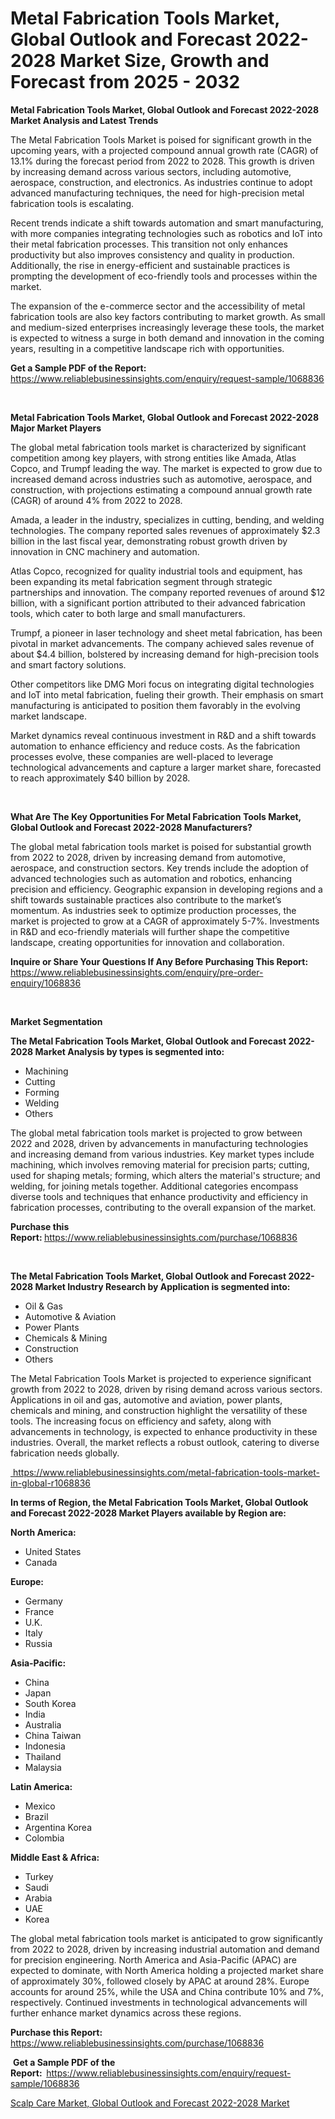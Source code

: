 <p><h1>Metal Fabrication Tools Market, Global Outlook and Forecast 2022-2028 Market Size, Growth and Forecast from 2025 - 2032</h1></p><p><strong>Metal Fabrication Tools Market, Global Outlook and Forecast 2022-2028 Market Analysis and Latest Trends</strong></p>
<p><p>The Metal Fabrication Tools Market is poised for significant growth in the upcoming years, with a projected compound annual growth rate (CAGR) of 13.1% during the forecast period from 2022 to 2028. This growth is driven by increasing demand across various sectors, including automotive, aerospace, construction, and electronics. As industries continue to adopt advanced manufacturing techniques, the need for high-precision metal fabrication tools is escalating.</p><p>Recent trends indicate a shift towards automation and smart manufacturing, with more companies integrating technologies such as robotics and IoT into their metal fabrication processes. This transition not only enhances productivity but also improves consistency and quality in production. Additionally, the rise in energy-efficient and sustainable practices is prompting the development of eco-friendly tools and processes within the market.</p><p>The expansion of the e-commerce sector and the accessibility of metal fabrication tools are also key factors contributing to market growth. As small and medium-sized enterprises increasingly leverage these tools, the market is expected to witness a surge in both demand and innovation in the coming years, resulting in a competitive landscape rich with opportunities.</p></p>
<p><strong>Get a Sample PDF of the Report:&nbsp;</strong> <a href="https://www.reliablebusinessinsights.com/enquiry/request-sample/1068836?utm_campaign=3025&utm_medium=2&utm_source=Github&utm_content=ia&utm_term=21032025&utm_id=metal-fabrication-tools-market-global-outlook-and-forecast-2022-2028">https://www.reliablebusinessinsights.com/enquiry/request-sample/1068836</a></p>
<p>&nbsp;</p>
<p><strong>Metal Fabrication Tools Market, Global Outlook and Forecast 2022-2028 Major Market Players</strong></p>
<p><p>The global metal fabrication tools market is characterized by significant competition among key players, with strong entities like Amada, Atlas Copco, and Trumpf leading the way. The market is expected to grow due to increased demand across industries such as automotive, aerospace, and construction, with projections estimating a compound annual growth rate (CAGR) of around 4% from 2022 to 2028.</p><p>Amada, a leader in the industry, specializes in cutting, bending, and welding technologies. The company reported sales revenues of approximately $2.3 billion in the last fiscal year, demonstrating robust growth driven by innovation in CNC machinery and automation.</p><p>Atlas Copco, recognized for quality industrial tools and equipment, has been expanding its metal fabrication segment through strategic partnerships and innovation. The company reported revenues of around $12 billion, with a significant portion attributed to their advanced fabrication tools, which cater to both large and small manufacturers.</p><p>Trumpf, a pioneer in laser technology and sheet metal fabrication, has been pivotal in market advancements. The company achieved sales revenue of about $4.4 billion, bolstered by increasing demand for high-precision tools and smart factory solutions.</p><p>Other competitors like DMG Mori focus on integrating digital technologies and IoT into metal fabrication, fueling their growth. Their emphasis on smart manufacturing is anticipated to position them favorably in the evolving market landscape.</p><p>Market dynamics reveal continuous investment in R&D and a shift towards automation to enhance efficiency and reduce costs. As the fabrication processes evolve, these companies are well-placed to leverage technological advancements and capture a larger market share, forecasted to reach approximately $40 billion by 2028.</p></p>
<p>&nbsp;</p>
<p><strong>What Are The Key Opportunities For Metal Fabrication Tools Market, Global Outlook and Forecast 2022-2028 Manufacturers?</strong></p>
<p><p>The global metal fabrication tools market is poised for substantial growth from 2022 to 2028, driven by increasing demand from automotive, aerospace, and construction sectors. Key trends include the adoption of advanced technologies such as automation and robotics, enhancing precision and efficiency. Geographic expansion in developing regions and a shift towards sustainable practices also contribute to the market’s momentum. As industries seek to optimize production processes, the market is projected to grow at a CAGR of approximately 5-7%. Investments in R&D and eco-friendly materials will further shape the competitive landscape, creating opportunities for innovation and collaboration.</p></p>
<p><strong>Inquire or Share Your Questions If Any Before Purchasing This Report:</strong> <a href="https://www.reliablebusinessinsights.com/enquiry/pre-order-enquiry/1068836?utm_campaign=3025&utm_medium=2&utm_source=Github&utm_content=ia&utm_term=21032025&utm_id=metal-fabrication-tools-market-global-outlook-and-forecast-2022-2028">https://www.reliablebusinessinsights.com/enquiry/pre-order-enquiry/1068836</a></p>
<p>&nbsp;</p>
<p><strong>Market Segmentation</strong></p>
<p><strong>The Metal Fabrication Tools Market, Global Outlook and Forecast 2022-2028 Market Analysis by types is segmented into:</strong></p>
<p><ul><li>Machining</li><li>Cutting</li><li>Forming</li><li>Welding</li><li>Others</li></ul></p>
<p><p>The global metal fabrication tools market is projected to grow between 2022 and 2028, driven by advancements in manufacturing technologies and increasing demand from various industries. Key market types include machining, which involves removing material for precision parts; cutting, used for shaping metals; forming, which alters the material's structure; and welding, for joining metals together. Additional categories encompass diverse tools and techniques that enhance productivity and efficiency in fabrication processes, contributing to the overall expansion of the market.</p></p>
<p><strong>Purchase this Report:&nbsp;</strong><a href="https://www.reliablebusinessinsights.com/purchase/1068836?utm_campaign=3025&utm_medium=2&utm_source=Github&utm_content=ia&utm_term=21032025&utm_id=metal-fabrication-tools-market-global-outlook-and-forecast-2022-2028">https://www.reliablebusinessinsights.com/purchase/1068836</a></p>
<p>&nbsp;</p>
<p><strong>The Metal Fabrication Tools Market, Global Outlook and Forecast 2022-2028 Market Industry Research by Application is segmented into:</strong></p>
<p><ul><li>Oil & Gas</li><li>Automotive & Aviation</li><li>Power Plants</li><li>Chemicals & Mining</li><li>Construction</li><li>Others</li></ul></p>
<p><p>The Metal Fabrication Tools Market is projected to experience significant growth from 2022 to 2028, driven by rising demand across various sectors. Applications in oil and gas, automotive and aviation, power plants, chemicals and mining, and construction highlight the versatility of these tools. The increasing focus on efficiency and safety, along with advancements in technology, is expected to enhance productivity in these industries. Overall, the market reflects a robust outlook, catering to diverse fabrication needs globally.</p></p>
<p><a href="https://www.reliablebusinessinsights.com/metal-fabrication-tools-market-in-global-r1068836?utm_campaign=3025&utm_medium=2&utm_source=Github&utm_content=ia&utm_term=21032025&utm_id=metal-fabrication-tools-market-global-outlook-and-forecast-2022-2028">&nbsp;https://www.reliablebusinessinsights.com/metal-fabrication-tools-market-in-global-r1068836</a></p>
<p><strong>In terms of Region, the Metal Fabrication Tools Market, Global Outlook and Forecast 2022-2028 Market Players available by Region are:</strong></p>
<p>
    <p> <strong> North America: </strong>
        <ul>
            <li>United States</li>
            <li>Canada</li>
        </ul>
        </p> 
    <p> <strong> Europe: </strong>
        <ul>
            <li>Germany</li>
            <li>France</li>
            <li>U.K.</li>
            <li>Italy</li>
            <li>Russia</li>
        </ul>
        </p> 
    <p> <strong> Asia-Pacific: </strong>
        <ul>
            <li>China</li>
            <li>Japan</li>
            <li>South Korea</li>
            <li>India</li>
            <li>Australia</li>
            <li>China Taiwan</li>
            <li>Indonesia</li>
            <li>Thailand</li>
            <li>Malaysia</li>
        </ul>
        </p> 
    <p> <strong> Latin America: </strong>
        <ul>
            <li>Mexico</li>
            <li>Brazil</li>
            <li>Argentina Korea</li>
            <li>Colombia</li>
        </ul>
        </p> 
    <p> <strong> Middle East & Africa: </strong>
        <ul>
            <li>Turkey</li>
            <li>Saudi</li>
            <li>Arabia</li>
            <li>UAE</li>
            <li>Korea</li>
        </ul>
    </p>
    </p>
<p><p>The global metal fabrication tools market is anticipated to grow significantly from 2022 to 2028, driven by increasing industrial automation and demand for precision engineering. North America and Asia-Pacific (APAC) are expected to dominate, with North America holding a projected market share of approximately 30%, followed closely by APAC at around 28%. Europe accounts for around 25%, while the USA and China contribute 10% and 7%, respectively. Continued investments in technological advancements will further enhance market dynamics across these regions.</p></p>
<p><strong>Purchase this Report: </strong><a href="https://www.reliablebusinessinsights.com/purchase/1068836?utm_campaign=3025&utm_medium=2&utm_source=Github&utm_content=ia&utm_term=21032025&utm_id=metal-fabrication-tools-market-global-outlook-and-forecast-2022-2028">https://www.reliablebusinessinsights.com/purchase/1068836</a></p>
<p>&nbsp;<strong>Get a Sample PDF of the Report:&nbsp;&nbsp;</strong><a href="https://www.reliablebusinessinsights.com/enquiry/request-sample/1068836?utm_campaign=3025&utm_medium=2&utm_source=Github&utm_content=ia&utm_term=21032025&utm_id=metal-fabrication-tools-market-global-outlook-and-forecast-2022-2028">https://www.reliablebusinessinsights.com/enquiry/request-sample/1068836</a></p>
<p><strong></strong></p>
<p><p><a href="https://github.com/edacruz6/Market-Research-Report-List-1/blob/main/scalp-care-market-global-outlook-and-forecast-2022-2028-market.md?utm_campaign=3025&utm_medium=2&utm_source=Github&utm_content=ia&utm_term=21032025&utm_id=metal-fabrication-tools-market-global-outlook-and-forecast-2022-2028">Scalp Care Market, Global Outlook and Forecast 2022-2028 Market</a></p></p>